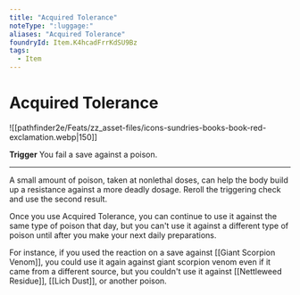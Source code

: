 ```yaml
---
title: "Acquired Tolerance"
noteType: ":luggage:"
aliases: "Acquired Tolerance"
foundryId: Item.K4hcadFrrKdSU9Bz
tags:
  - Item
---
```


# Acquired Tolerance
![[pathfinder2e/Feats/zz_asset-files/icons-sundries-books-book-red-exclamation.webp|150]]

**Trigger** You fail a save against a poison.

* * *

A small amount of poison, taken at nonlethal doses, can help the body build up a resistance against a more deadly dosage. Reroll the triggering check and use the second result.

Once you use Acquired Tolerance, you can continue to use it against the same type of poison that day, but you can't use it against a different type of poison until after you make your next daily preparations.

For instance, if you used the reaction on a save against [[Giant Scorpion Venom]], you could use it again against giant scorpion venom even if it came from a different source, but you couldn't use it against [[Nettleweed Residue]], [[Lich Dust]], or another poison.
